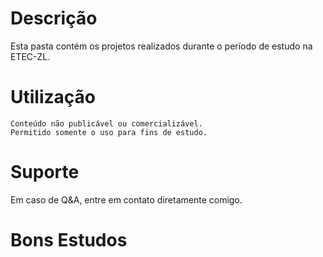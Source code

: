 # Descrição

Esta pasta contém os projetos realizados durante o período de estudo na ETEC-ZL.

# Utilização
    Conteúdo não publicável ou comercializável. 
    Permitido somente o uso para fins de estudo.

# Suporte

Em caso de Q&A, entre em contato diretamente comigo.

# Bons Estudos
